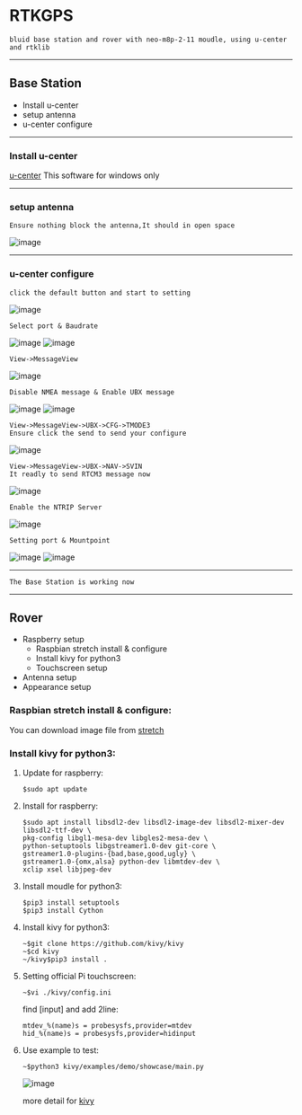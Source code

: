 # RTKGPS
    bluid base station and rover with neo-m8p-2-11 moudle, using u-center and rtklib
* * *


## Base Station
* Install u-center 
* setup antenna 
* u-center configure
* * *

### Install u-center 
[u-center](https://www.u-blox.com/en/product/u-center)
    This software for windows only
* * *

### setup antenna
    Ensure nothing block the antenna,It should in open space
![image](https://github.com/Bo-Zhang-Lin/RTKGPS/blob/master/picture/DSC_0081.JPG)
    
* * *

### u-center configure
    click the default button and start to setting
![image](https://github.com/Bo-Zhang-Lin/RTKGPS/blob/master/picture/u-center-step1.png)

    Select port & Baudrate
![image](https://github.com/Bo-Zhang-Lin/RTKGPS/blob/master/picture/u-center-step2.png)
![image](https://github.com/Bo-Zhang-Lin/RTKGPS/blob/master/picture/u-center-step3.png)

    View->MessageView
![image](https://github.com/Bo-Zhang-Lin/RTKGPS/blob/master/picture/u-center-step4.png)

    Disable NMEA message & Enable UBX message
![image](https://github.com/Bo-Zhang-Lin/RTKGPS/blob/master/picture/u-center-step5.png)
![image](https://github.com/Bo-Zhang-Lin/RTKGPS/blob/master/picture/u-center-step6.png)

    View->MessageView->UBX->CFG->TMODE3
    Ensure click the send to send your configure
![image](https://github.com/Bo-Zhang-Lin/RTKGPS/blob/master/picture/u-center-step7.png)

    View->MessageView->UBX->NAV->SVIN
    It readly to send RTCM3 message now
![image](https://github.com/Bo-Zhang-Lin/RTKGPS/blob/master/picture/u-center-step8.png)

    Enable the NTRIP Server
![image](https://github.com/Bo-Zhang-Lin/RTKGPS/blob/master/picture/u-center-step9.png)

    Setting port & Mountpoint
![image](https://github.com/Bo-Zhang-Lin/RTKGPS/blob/master/picture/u-center-step10.png)
![image](https://github.com/Bo-Zhang-Lin/RTKGPS/blob/master/picture/u-center-step11.png)
* * *
    The Base Station is working now
* * *
## Rover
* Raspberry setup 
    * Raspbian stretch install & configure
    * Install kivy for python3 
    * Touchscreen setup
* Antenna setup 
* Appearance setup

### Raspbian stretch install & configure:
You can download image file from [stretch](http://downloads.raspberrypi.org/raspbian/images/raspbian-2018-11-15/)

### Install kivy for python3:
1.  Update for raspberry:

        $sudo apt update
    
2.  Install for raspberry:

        $sudo apt install libsdl2-dev libsdl2-image-dev libsdl2-mixer-dev libsdl2-ttf-dev \
        pkg-config libgl1-mesa-dev libgles2-mesa-dev \
        python-setuptools libgstreamer1.0-dev git-core \
        gstreamer1.0-plugins-{bad,base,good,ugly} \
        gstreamer1.0-{omx,alsa} python-dev libmtdev-dev \
        xclip xsel libjpeg-dev
3.  Install moudle for python3:
    
        $pip3 install setuptools
        $pip3 install Cython
    
4.  Install kivy for python3:
    
        ~$git clone https://github.com/kivy/kivy
        ~$cd kivy
        ~/kivy$pip3 install .
    
5.  Setting official Pi touchscreen:

        ~$vi ./kivy/config.ini

    find [input] and add 2line:
    
        mtdev_%(name)s = probesysfs,provider=mtdev
        hid_%(name)s = probesysfs,provider=hidinput
6.  Use example to test:
        
        ~$python3 kivy/examples/demo/showcase/main.py
    ![image](https://github.com/Bo-Zhang-Lin/RTKGPS/blob/master/picture/rover1.png)
    
    more detail for [kivy](https://github.com/kivy)
        
        
        
    
        
    

    





    
    
    

